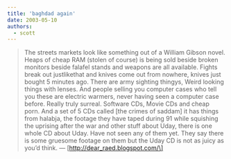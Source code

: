 ```yaml
---
title: 'baghdad again'
date: 2003-05-10
authors:
  - scott
---
```


> The streets markets look like something out of a William Gibson novel. Heaps of cheap RAM (stolen of course) is being sold beside broken monitors beside falafel stands and weapons are all available. Fights break out justlikethat and knives come out from nowhere, knives just bought 5 minutes ago. There are army sighting thingys, Weird looking things with lenses. And people selling you computer cases who tell you these are electric warmers, never having seen a computer case before. Really truly surreal. Software CDs, Movie CDs and cheap porn. And a set of 5 CDs called \[the crimes of saddam\] it has things from halabja, the footage they have taped during 91 while squishing the uprising after the war and other stuff about Uday, there is one whole CD about Uday. Have not seen any of them yet. They say there is some gruesome footage on them but the Uday CD is not as juicy as you’d think.
> — \[http://dear_raed.blogspot.com/\]
